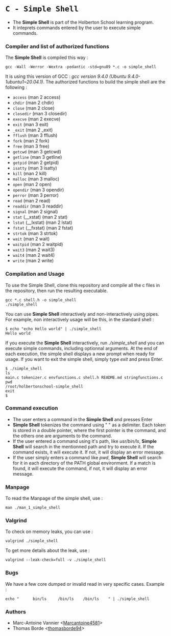# `C - Simple Shell`

* The **Simple Shell** is part of the Holberton School learning program.
* It inteprets commands entered by the user to execute simple commands.

### Compiler and list of authorized functions
The **Simple Shell** is compiled this way :
```
gcc -Wall -Werror -Wextra -pedantic -std=gnu89 *.c -o simple_shell
```
It is using this version of GCC : *gcc version 9.4.0 (Ubuntu 9.4.0-1ubuntu1~20.04.1)*.
The authorized functions to build the simple shell are the following :
* ```access``` (man 2 access)
* ```chdir``` (man 2 chdir)
* ```close``` (man 2 close)
* ```closedir``` (man 3 closedir)
* ```execve``` (man 2 execve)
* ```exit``` (man 3 exit)
* ```_exit``` (man 2 _exit)
* ```fflush``` (man 3 fflush)
* ```fork``` (man 2 fork)
* ```free``` (man 3 free)
* ```getcwd``` (man 3 getcwd)
* ```getline``` (man 3 getline)
* ```getpid``` (man 2 getpid)
* ```isatty``` (man 3 isatty)
* ```kill``` (man 2 kill)
* ```malloc``` (man 3 malloc)
* ```open``` (man 2 open)
* ```opendir``` (man 3 opendir)
* ```perror``` (man 3 perror)
* ```read``` (man 2 read)
* ```readdir``` (man 3 readdir)
* ```signal``` (man 2 signal)
* ```stat``` (__xstat) (man 2 stat)
* ```lstat``` (__lxstat) (man 2 lstat)
* ```fstat``` (__fxstat) (man 2 fstat)
* ```strtok``` (man 3 strtok)
* ```wait``` (man 2 wait)
* ```waitpid``` (man 2 waitpid)
* ```wait3``` (man 2 wait3)
* ```wait4``` (man 2 wait4)
* ```write``` (man 2 write)

### Compilation and Usage
To use the Simple Shell, clone this repository and compile all the c files in the repository, then run the resulting executable.
```
gcc *.c shell.h -o simple_shell
./simple_shell
```

You can use **Simple Shell** interactively and non-interactively using pipes.
For example, non interactively usage will be this, in the standard shell :
```
$ echo "echo Hello world" | ./simple_shell
Hello world
```
If you execute the **Simple Shell** interactively, run *./simple_shell* and you can execute simple commands, including optionnal arguments.
At the end of each execution, the simple shell displays a new prompt when ready for usage.
If you want to exit the simple shell, simply type *exit* and press Enter.
```
$ ./simple_shell
ls
main.c tokenizer.c envfunctions.c shell.h README.md stringfunctions.c
pwd
/root/holbertonschool-simple_shell
exit
$
```

### Command execution
* The user enters a command in the **Simple Shell** and presses Enter
* **Simple Shell** tokenizes the command using " " as a delimiter. Each token is stored in a double pointer, where the first pointer is the command,
and the others one are arguments to the command.
* If the user entered a command using it's path, like *usr/bin/ls*, **Simple Shell** will search in the mentionned path and try to execute it. If the command exists, it will execute it. If not, it will display an error message.
* If the user simply enters a command like *pwd*, **Simple Shell** will search for it in each directory of the PATH global environment.
If a match is found, it will execute the command, if not, it will display an error message.

### Manpage

To read the Manpage of the simple shell, use :
```
man ./man_1_simple_shell
```

### Valgrind
To check on memory leaks, you can use :
```
valgrind ./simple_shell
```
To get more details about the leak, use :
```
valgrind --leak-check=full -v ./simple_shell
```

### Bugs
We have a few core dumped or invalid read in very specific cases.
Example :
```
echo "      bin/ls     /bin/ls    /bin/ls    " | ./simple_shell
```

### Authors
* Marc-Antoine Vannier <[Marcantoine4581](https://github.com/Marcantoine4581)>
* Thomas Borde <[thomasborde94](https://github.com/thomasborde94)>